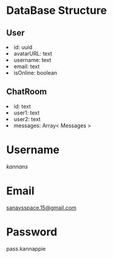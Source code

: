 # DataBase Structure

## User

<li>id: uuid</li>
<li>avatarURL: text</li>
<li>username: text</li>
<li>email: text</li>
<li>isOnline: boolean</li>

## ChatRoom

<li>id: text</li>
<li>user1: text</li>
<li>user2: text</li>
<li>messages: Array< Messages > </li>

# Username

_kannans_

# Email

sanaysspace.15@gmail.com

# Password

pass.kannappie
